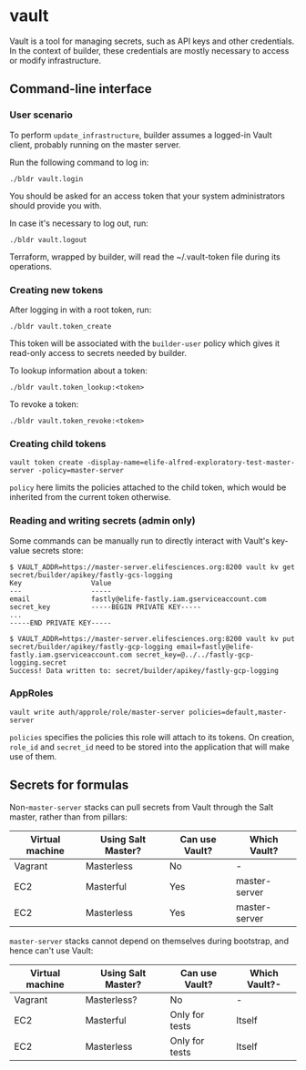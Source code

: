 # vault

Vault is a tool for managing secrets, such as API keys and other credentials. In the context of builder, these credentials are mostly necessary to access or modify infrastructure.

## Command-line interface

### User scenario

To perform `update_infrastructure`, builder assumes a logged-in Vault client, probably running on the master server.

Run the following command to log in:

`./bldr vault.login`

You should be asked for an access token that your system administrators should provide you with.

In case it's necessary to log out, run:

`./bldr vault.logout`

Terraform, wrapped by builder, will read the ~/.vault-token file during its operations.

### Creating new tokens

After logging in with a root token, run:

`./bldr vault.token_create`

This token will be associated with the `builder-user` policy which gives it read-only access to secrets needed by builder.

To lookup information about a token:

`./bldr vault.token_lookup:<token>`

To revoke a token:

`./bldr vault.token_revoke:<token>`

### Creating child tokens

```
vault token create -display-name=elife-alfred-exploratory-test-master-server -policy=master-server
```

`policy` here limits the policies attached to the child token, which would be inherited from the current token otherwise.


### Reading and writing secrets (admin only)

Some commands can be manually run to directly interact with Vault's key-value secrets store:

```
$ VAULT_ADDR=https://master-server.elifesciences.org:8200 vault kv get secret/builder/apikey/fastly-gcs-logging
Key                 Value
---                 -----
email               fastly@elife-fastly.iam.gserviceaccount.com
secret_key          -----BEGIN PRIVATE KEY-----
...
-----END PRIVATE KEY-----
```

```
$ VAULT_ADDR=https://master-server.elifesciences.org:8200 vault kv put secret/builder/apikey/fastly-gcp-logging email=fastly@elife-fastly.iam.gserviceaccount.com secret_key=@../../fastly-gcp-logging.secret
Success! Data written to: secret/builder/apikey/fastly-gcp-logging
```

### AppRoles

```
vault write auth/approle/role/master-server policies=default,master-server
```

`policies` specifies the policies this role will attach to its tokens. On creation, `role_id` and `secret_id` need to be stored into the application that will make use of them.

## Secrets for formulas

Non-`master-server` stacks can pull secrets from Vault through the Salt master, rather than from pillars:

| Virtual machine | Using Salt Master? | Can use Vault? | Which Vault?  |
| --------------- | ------------------ | -------------- | ------------- |
| Vagrant         | Masterless         | No             | -             |
| EC2             | Masterful          | Yes            | master-server |
| EC2             | Masterless         | Yes            | master-server |

`master-server` stacks cannot depend on themselves during bootstrap, and hence can't use Vault:

| Virtual machine | Using Salt Master? | Can use Vault? | Which Vault?- |
| --------------- | ------------------ | -------------- | ------------- |
| Vagrant         | Masterless?        | No             | -             |
| EC2             | Masterful          | Only for tests | Itself        |
| EC2             | Masterless         | Only for tests | Itself        |
